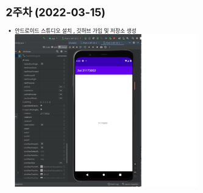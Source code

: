 # 2주차 (2022-03-15)
 - 안드로이드 스튜디오 설치 , 깃허브 가입 및 저장소 생성
<img width="" height="" src="./pic/2st.png.png"></img>
